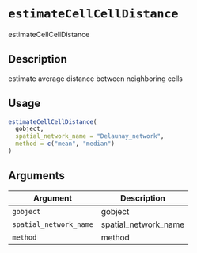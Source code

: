 # `estimateCellCellDistance`

estimateCellCellDistance


## Description

estimate average distance between neighboring cells


## Usage

```r
estimateCellCellDistance(
  gobject,
  spatial_network_name = "Delaunay_network",
  method = c("mean", "median")
)
```


## Arguments

Argument      |Description
------------- |----------------
`gobject`     |     gobject
`spatial_network_name`     |     spatial_network_name
`method`     |     method


